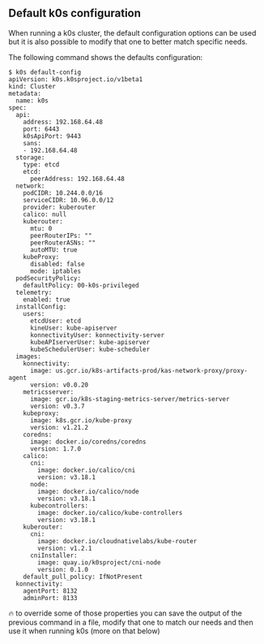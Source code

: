 ## Default k0s configuration

When running a k0s cluster, the default configuration options can be used but it is also possible to modify that one to better match specific needs.

The following command shows the defaults configuration:

```
$ k0s default-config
apiVersion: k0s.k0sproject.io/v1beta1
kind: Cluster
metadata:
  name: k0s
spec:
  api:
    address: 192.168.64.48
    port: 6443
    k0sApiPort: 9443
    sans:
    - 192.168.64.48
  storage:
    type: etcd
    etcd:
      peerAddress: 192.168.64.48
  network:
    podCIDR: 10.244.0.0/16
    serviceCIDR: 10.96.0.0/12
    provider: kuberouter
    calico: null
    kuberouter:
      mtu: 0
      peerRouterIPs: ""
      peerRouterASNs: ""
      autoMTU: true
    kubeProxy:
      disabled: false
      mode: iptables
  podSecurityPolicy:
    defaultPolicy: 00-k0s-privileged
  telemetry:
    enabled: true
  installConfig:
    users:
      etcdUser: etcd
      kineUser: kube-apiserver
      konnectivityUser: konnectivity-server
      kubeAPIserverUser: kube-apiserver
      kubeSchedulerUser: kube-scheduler
  images:
    konnectivity:
      image: us.gcr.io/k8s-artifacts-prod/kas-network-proxy/proxy-agent
      version: v0.0.20
    metricsserver:
      image: gcr.io/k8s-staging-metrics-server/metrics-server
      version: v0.3.7
    kubeproxy:
      image: k8s.gcr.io/kube-proxy
      version: v1.21.2
    coredns:
      image: docker.io/coredns/coredns
      version: 1.7.0
    calico:
      cni:
        image: docker.io/calico/cni
        version: v3.18.1
      node:
        image: docker.io/calico/node
        version: v3.18.1
      kubecontrollers:
        image: docker.io/calico/kube-controllers
        version: v3.18.1
    kuberouter:
      cni:
        image: docker.io/cloudnativelabs/kube-router
        version: v1.2.1
      cniInstaller:
        image: quay.io/k0sproject/cni-node
        version: 0.1.0
    default_pull_policy: IfNotPresent
  konnectivity:
    agentPort: 8132
    adminPort: 8133
```

🔥 to override some of those properties you can save the output of the previous command in a file, modify that one to match our needs and then use it when running k0s (more on that below)
